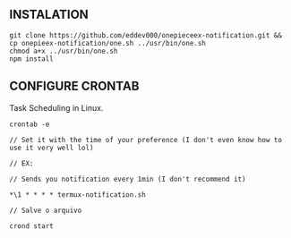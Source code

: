 ## INSTALATION

```
git clone https://github.com/eddev000/onepieceex-notification.git && cp onepieex-notification/one.sh ../usr/bin/one.sh
chmod a+x ../usr/bin/one.sh
npm install
```
## CONFIGURE CRONTAB
<p>
    Task Scheduling in Linux.
</p>

```
crontab -e

// Set it with the time of your preference (I don't even know how to use it very well lol)

// EX:

// Sends you notification every 1min (I don't recommend it)

*\1 * * * * termux-notification.sh

// Salve o arquivo

crond start

```